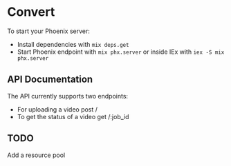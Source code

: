 # Convert

To start your Phoenix server:

  * Install dependencies with `mix deps.get`
  * Start Phoenix endpoint with `mix phx.server` or inside IEx with `iex -S mix phx.server`

## API Documentation

The API currently supports two endpoints:
* For uploading a video
post /
* To get the status of a video
get /:job_id


## TODO
Add a resource pool